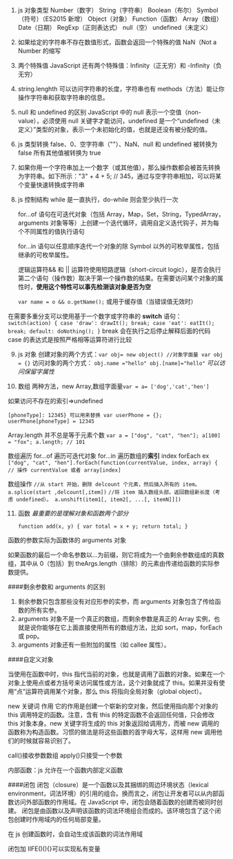 1. js 对象类型
   Number（数字）
   String（字符串）
   Boolean（布尔）
   Symbol（符号）（ES2015 新增）
   Object（对象）
   Function（函数）
   Array（数组）
   Date（日期）
   RegExp（正则表达式）
   null（空）
   undefined（未定义）

2. 如果给定的字符串不存在数值形式，函数会返回一个特殊的值 NaN（Not a Number 的缩写

3. 两个特殊值 JavaScript 还有两个特殊值：Infinity（正无穷）和 -Infinity（负无穷）

4. string.lenghth 可以访问字符串的长度，字符串也有 methods（方法）能让你操作字符串和获取字符串的信息。

5. null 和 undefined 的区别
   JavaScript 中的 null 表示一个空值（non-value），必须使用 null 关键字才能访问，undefined 是一个“undefined（未定义）”类型的对象，表示一个未初始化的值，也就是还没有被分配的值。

6. js 类型转换
   false、0、空字符串（""）、NaN、null 和 undefined 被转换为 false
   所有其他值被转换为 true

7. 如果你用一个字符串加上一个数字（或其他值），那么操作数都会被首先转换为字符串。如下所示："3" + 4 + 5; // 345，通过与空字符串相加，可以将某个变量快速转换成字符串

8. js 控制结构
   while 是一直执行，do-while 则会至少执行一次

   for...of 语句在可迭代对象（包括 Array，Map，Set，String，TypedArray，arguments 对象等等）上创建一个迭代循环，调用自定义迭代钩子，并为每个不同属性的值执行语句

   for...in 语句以任意顺序迭代一个对象的除 Symbol 以外的可枚举属性，包括继承的可枚举属性。

   逻辑运算符&& 和 || 运算符使用短路逻辑（short-circuit logic），是否会执行第二个语句（操作数）取决于第一个操作数的结果。在需要访问某个对象的属性时，**使用这个特性可以事先检测该对象是否为空**

   `var name = o && o.getName();`
   或用于缓存值（当错误值无效时）

在需要多重分支可以使用基于一个数字或字符串的 **switch** 语句：
`switch(action) { case 'draw': drawIt(); break; case 'eat': eatIt(); break; default: doNothing(); }`
break 会在执行之后停止解释后面的代码
case 的表达式是按照严格相等运算符进行比较

9. js 对象
   创建对象的两个方式：`var obj= new object() //对象字面量 var obj = {}` 访问对象的两个方式： `obj.name ="hello" obj.[name]="hello"`
   _可以访问保留字属性_

10. 数组
    两种方法，new Array,数组字面量`var = a= ['dog','cat','hen']`

如果访问不存在的索引=>undefined

`[phoneType]: 12345} 可以用来替换 var userPhone = {}; userPhone[phoneType] = 12345`

Array.length 并不总是等于元素个数
`var a = ["dog", "cat", "hen"]; a[100] = "fox"; a.length; // 101`

数组遍历
for...of 遍历可迭代对象
for...in 遍历数组的**索引** index
forEach ex
`["dog", "cat", "hen"].forEach(function(currentValue, index, array) { // 操作 currentValue 或者 array[index]`

数组操作
`//从 start 开始，删除 delcount 个元素，然后插入所有的 item。 a.splice(start ,delcount[,item])`
`//将 item 插入数组头部，返回数组新长度（考虑 undefined）。 a.unshift(item1[, item2[, ...[, itemN]]])`

11. 函数
    _最重要的是理解对象和函数两个部分_

    `function add(x, y) { var total = x + y; return total; } `

函数的参数实际为函数体的 arguments 对象

如果函数的最后一个命名参数以...为前缀，则它将成为一个由剩余参数组成的真数组，其中从 0（包括）到 theArgs.length（排除）的元素由传递给函数的实际参数提供。

####剩余参数和 arguments 的区别

1. 剩余参数只包含那些没有对应形参的实参，而 arguments 对象包含了传给函数的所有实参。
2. arguments 对象不是一个真正的数组，而剩余参数是真正的 Array 实例，也就是说你能够在它上面直接使用所有的数组方法，比如 sort，map，forEach 或 pop。
3. arguments 对象还有一些附加的属性（如 callee 属性）。

####自定义对象

当使用在函数中时，this 指代当前的对象，也就是调用了函数的对象。如果在一个对象上使用点或者方括号来访问属性或方法，这个对象就成了 this。如果并没有使用“点”运算符调用某个对象，那么 this 将指向全局对象（global object）。

new 关键词
作用 它的作用是创建一个崭新的空对象，然后使用指向那个对象的 this 调用特定的函数。注意，含有 this 的特定函数不会返回任何值，只会修改 this 对象本身。new 关键字将生成的 this 对象返回给调用方，而被 new 调用的函数称为构造函数。习惯的做法是将这些函数的首字母大写，这样用 new 调用他们的时候就容易识别了。

call()接收参数数组
apply()只接受一个参数

内部函数：js 允许在一个函数内部定义函数

####闭包
闭包（closure）是一个函数以及其捆绑的周边环境状态（lexical environment，词法环境）的引用的组合。换而言之，闭包让开发者可以从内部函数访问外部函数的作用域。在 JavaScript 中，闭包会随着函数的创建而被同时创建。
闭包是由函数以及声明该函数的词法环境组合而成的。该环境包含了这个闭包创建时作用域内的任何局部变量。

在 js 创建函数时，会自动生成该函数的词法作用域

闭包加 IIFE()(){}可以实现私有变量
